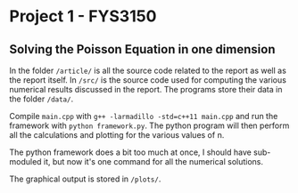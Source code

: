 # Project 1 - FYS3150
## Solving the Poisson Equation in one dimension

In the folder `/article/` is all the source code related to the report as well as the report itself.
In `/src/` is the source code used for computing the various numerical results discussed in the report. The programs store their data in the folder `/data/`.

Compile `main.cpp` with `g++ -larmadillo -std=c++11 main.cpp` and run
the framework with `python framework.py`. The python program will then perform all the calculations
and plotting for the various values of n.

The python framework does a bit too much at once, I should have sub-moduled it, but now it's one command for all the numerical solutions.

The graphical output is stored in `/plots/`.
